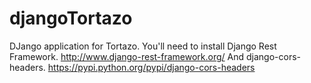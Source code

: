 djangoTortazo
=============

DJango application for Tortazo.
You'll need to install Django Rest Framework. http://www.django-rest-framework.org/
And django-cors-headers. https://pypi.python.org/pypi/django-cors-headers 
